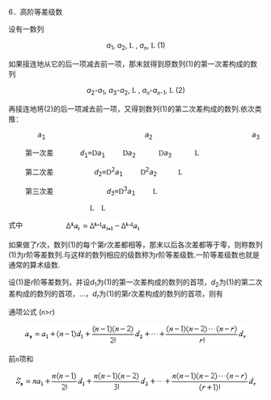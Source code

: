<div class=Section1>
<p><span lang=EN-US>6</span><span lang=ZH-CN style='font-family:楷体_GB2312'>．</span><span
lang=ZH-CN>高阶等差级数</span></p>
<p><span lang=ZH-CN>设有一数列</span></p>
<p align=center style='text-align:center'><i><span lang=EN-US>a</span></i><sub><span
lang=EN-US>1</span></sub><span lang=EN-US>, <i>a</i><sub>2</sub>, </span><span
lang=EN-US style='font-family:"MT Extra"'>L</span><span lang=EN-US> , <i>a</i></span><i><sub><span
lang=EN-US style='font-family:"Times New Roman"'>n</span></sub></i><span
lang=EN-US>, </span><span lang=EN-US style='font-family:"MT Extra"'>L</span><span
lang=EN-US> (1)</span></p>
<p><span lang=ZH-CN>如果接连地从它的后一项减去前一项，那末就得到原数列</span><span lang=EN-US>(1)</span><span
lang=ZH-CN>的第一次差构成的数列</span></p>
<p align=center style='text-align:center'><i><span lang=EN-US>a</span></i><sub><span
lang=EN-US>2</span></sub><span lang=EN-US>-<i>a</i><sub>1</sub>, <i>a</i><sub>3</sub>-<i>a</i><sub>2</sub>,
</span><span lang=EN-US style='font-family:"MT Extra"'>L</span><span
lang=EN-US> , <i>a</i></span><i><sub><span lang=EN-US style='font-family:"Times New Roman"'>n</span></sub></i><span
lang=EN-US>-<i>a</i></span><i><sub><span lang=EN-US style='font-family:"Times New Roman"'>n</span><span
lang=EN-US>-1</span></sub></i><span lang=EN-US>, </span><span lang=EN-US
style='font-family:"MT Extra"'>L</span><span lang=EN-US> (2)</span></p>
<p><span lang=ZH-CN>再接连地将</span><span lang=EN-US>(2)</span><span lang=ZH-CN>的后一项减去前一项，又得到数列</span><span
lang=EN-US>(1)</span><span lang=ZH-CN>的第二次差构成的数列</span><span lang=EN-US>.</span><span
lang=ZH-CN>依次类推：</span></p>
<pre ALIGN=JUSTIFY><span lang=EN-US>&nbsp;</span><span lang=EN-US
style='font-family:楷体_GB2312'>&nbsp;&nbsp;&nbsp;&nbsp;&nbsp;&nbsp;&nbsp;&nbsp;&nbsp;&nbsp;&nbsp;&nbsp;&nbsp; </span><i><span
lang=EN-US>a</span></i><sub><span lang=EN-US>1&nbsp;&nbsp;&nbsp;&nbsp;&nbsp;&nbsp;&nbsp;&nbsp;&nbsp;&nbsp;&nbsp;&nbsp;&nbsp;&nbsp;&nbsp;&nbsp;&nbsp;&nbsp;&nbsp;&nbsp;&nbsp;&nbsp;&nbsp;&nbsp;&nbsp;&nbsp;&nbsp; </span></sub><i><span
lang=EN-US>a</span></i><sub><span lang=EN-US>2&nbsp;&nbsp;&nbsp;&nbsp;&nbsp;&nbsp;&nbsp;&nbsp;&nbsp;&nbsp;&nbsp;&nbsp;&nbsp;&nbsp;&nbsp;&nbsp;&nbsp;&nbsp;&nbsp;&nbsp;&nbsp;&nbsp;&nbsp;&nbsp;&nbsp;&nbsp;&nbsp; </span></sub><i><span
lang=EN-US>a</span></i><sub><span lang=EN-US>3</span></sub><span lang=EN-US
style='font-family:楷体_GB2312'>&nbsp;&nbsp;&nbsp;&nbsp;&nbsp;&nbsp;&nbsp;&nbsp;&nbsp;&nbsp;&nbsp;&nbsp;&nbsp; </span><i><span
lang=EN-US>a</span></i><sub><span lang=EN-US>4</span></sub><span lang=EN-US
style='font-family:楷体_GB2312'>&nbsp;&nbsp;&nbsp;&nbsp;&nbsp;&nbsp;&nbsp;&nbsp;&nbsp;&nbsp;&nbsp;&nbsp;&nbsp; </span><span
lang=EN-US style='font-family:"MT Extra"'>L</span><span lang=EN-US
style='font-family:楷体_GB2312'>&nbsp;&nbsp;&nbsp; </span></pre><pre
ALIGN=JUSTIFY><span lang=EN-US>&nbsp;</span><span lang=EN-US style='font-family:
楷体_GB2312'>&nbsp;&nbsp;&nbsp;&nbsp;&nbsp;&nbsp; </span><span lang=ZH-CN>第一次差</span><span
lang=EN-US style='font-family:楷体_GB2312'>&nbsp;&nbsp;&nbsp;&nbsp;&nbsp;&nbsp;&nbsp;&nbsp;&nbsp;&nbsp;&nbsp;&nbsp;&nbsp;&nbsp; </span><i><span
lang=EN-US>d</span></i><sub><span lang=EN-US>1</span></sub><span lang=EN-US>=</span><span
lang=EN-US style='font-family:Symbol'>D</span><i><span lang=EN-US>a</span></i><sub><span
lang=EN-US>1</span></sub><span lang=EN-US style='font-family:楷体_GB2312'>&nbsp;&nbsp;&nbsp;&nbsp;&nbsp;&nbsp;&nbsp;&nbsp;&nbsp; </span><span
lang=EN-US style='font-family:Symbol'>D</span><i><span lang=EN-US>a</span></i><sub><span
lang=EN-US>2</span></sub><span lang=EN-US style='font-family:楷体_GB2312'>&nbsp;&nbsp;&nbsp;&nbsp;&nbsp;&nbsp;&nbsp;&nbsp;&nbsp;&nbsp;&nbsp;&nbsp; </span><span
lang=EN-US style='font-family:Symbol'>D</span><i><span lang=EN-US>a</span></i><sub><span
lang=EN-US>3</span></sub><span lang=EN-US style='font-family:楷体_GB2312'>&nbsp;&nbsp;&nbsp;&nbsp;&nbsp;&nbsp;&nbsp;&nbsp;&nbsp;&nbsp;&nbsp;&nbsp; </span><span
lang=EN-US style='font-family:"MT Extra"'>L</span><span lang=EN-US
style='font-family:楷体_GB2312'>&nbsp;&nbsp;&nbsp; </span></pre><pre
ALIGN=JUSTIFY><span lang=EN-US>&nbsp;</span><span lang=EN-US style='font-family:
楷体_GB2312'>&nbsp;&nbsp;&nbsp;&nbsp;&nbsp;&nbsp; </span><span lang=ZH-CN>第二次差</span><span
lang=EN-US style='font-family:楷体_GB2312'>&nbsp;&nbsp;&nbsp;&nbsp;&nbsp;&nbsp;&nbsp;&nbsp;&nbsp;&nbsp;&nbsp;&nbsp;&nbsp;&nbsp;&nbsp;&nbsp;&nbsp;&nbsp;&nbsp;&nbsp;&nbsp;&nbsp; </span><i><span
lang=EN-US>d</span></i><sub><span lang=EN-US>2</span></sub><span lang=EN-US>=</span><span
lang=EN-US style='font-family:Symbol'>D</span><sup><span lang=EN-US>2</span></sup><i><span
lang=EN-US>a</span></i><sub><span lang=EN-US>1</span></sub><span lang=EN-US
style='font-family:楷体_GB2312'>&nbsp;&nbsp;&nbsp;&nbsp;&nbsp;&nbsp;&nbsp;&nbsp;&nbsp; </span><span
lang=EN-US style='font-family:Symbol'>D</span><sup><span lang=EN-US>2</span></sup><i><span
lang=EN-US>a</span></i><sub><span lang=EN-US>2</span></sub><span lang=EN-US
style='font-family:楷体_GB2312'>&nbsp;&nbsp;&nbsp;&nbsp;&nbsp;&nbsp;&nbsp;&nbsp;&nbsp;&nbsp;&nbsp; </span><span
lang=EN-US style='font-family:"MT Extra"'>L</span><span lang=EN-US
style='font-family:楷体_GB2312'>&nbsp;&nbsp;&nbsp; </span></pre><pre
ALIGN=JUSTIFY><span lang=EN-US>&nbsp;</span><span lang=EN-US style='font-family:
楷体_GB2312'>&nbsp;&nbsp;&nbsp;&nbsp;&nbsp;&nbsp; </span><span lang=ZH-CN>第三次差</span><span
lang=EN-US style='font-family:楷体_GB2312'>&nbsp;&nbsp;&nbsp;&nbsp;&nbsp;&nbsp;&nbsp;&nbsp;&nbsp;&nbsp;&nbsp;&nbsp;&nbsp;&nbsp;&nbsp;&nbsp;&nbsp;&nbsp;&nbsp;&nbsp;&nbsp;&nbsp;&nbsp;&nbsp;&nbsp;&nbsp;&nbsp;&nbsp;&nbsp; </span><i><span
lang=EN-US>d</span></i><sub><span lang=EN-US>3</span></sub><span lang=EN-US>=</span><span
lang=EN-US style='font-family:Symbol'>D</span><sup><span lang=EN-US>3</span></sup><i><span
lang=EN-US>a</span></i><sub><span lang=EN-US>1</span></sub><span lang=EN-US
style='font-family:楷体_GB2312'>&nbsp;&nbsp;&nbsp;&nbsp;&nbsp;&nbsp;&nbsp;&nbsp;&nbsp; </span><span
lang=EN-US style='font-family:"MT Extra"'>L</span><span lang=EN-US
style='font-family:楷体_GB2312'>&nbsp;&nbsp;&nbsp; </span></pre><pre
ALIGN=JUSTIFY><span lang=EN-US style='font-family:楷体_GB2312'>&nbsp;&nbsp;&nbsp;&nbsp;&nbsp;&nbsp;&nbsp;&nbsp;&nbsp;&nbsp;&nbsp;&nbsp;&nbsp;&nbsp;&nbsp;&nbsp;&nbsp;&nbsp;&nbsp;&nbsp;&nbsp;&nbsp;&nbsp;&nbsp;&nbsp;&nbsp;&nbsp;&nbsp;&nbsp;&nbsp;&nbsp;&nbsp;&nbsp;&nbsp;&nbsp;&nbsp;&nbsp;&nbsp;&nbsp;&nbsp;&nbsp;&nbsp;&nbsp;&nbsp;&nbsp; </span><span
lang=EN-US style='font-family:"MT Extra"'>L</span><span lang=EN-US
style='font-family:楷体_GB2312'>&nbsp;&nbsp;&nbsp; </span><span lang=EN-US
style='font-family:"MT Extra"'>L</span><span lang=EN-US style='font-family:
楷体_GB2312'> </span></pre>
<p><span lang=ZH-CN>式中</span><span lang=EN-US style='font-family:楷体_GB2312'>&nbsp;&nbsp;&nbsp;&nbsp;&nbsp;&nbsp;&nbsp;&nbsp;&nbsp;&nbsp;&nbsp;&nbsp;&nbsp;&nbsp;&nbsp;&nbsp;&nbsp;&nbsp;&nbsp;&nbsp;&nbsp;&nbsp;&nbsp; <img
width=149 height=24 src="res/17e9d95da129bdd93c34fb6cc6aaaa52_5321_files/Image124.gif" align=absmiddle></span></p>
<p><span lang=ZH-CN>如果做了</span><i><span lang=EN-US>r</span></i><span
lang=ZH-CN>次，数列</span><span lang=EN-US>(1)</span><span lang=ZH-CN>的每个第</span><i><span
lang=EN-US>r</span></i><span lang=ZH-CN>次差都相等，那末以后各次差都等于零，则称数列</span><span
lang=EN-US>(1)</span><span lang=ZH-CN>为</span><i><span lang=EN-US>r</span></i><span
lang=ZH-CN>阶等差数列</span><span lang=EN-US>.</span><span lang=ZH-CN>与这样的数列相应的级数称为</span><i><span
lang=EN-US>r</span></i><span lang=ZH-CN>阶等差级数</span><span lang=EN-US>.</span><span
lang=ZH-CN>一阶等差级数也就是通常的算术级数</span><span lang=EN-US>.</span></p>
<p><span lang=ZH-CN>设</span><span lang=EN-US>(1)</span><span lang=ZH-CN>是</span><i><span
lang=EN-US>r</span></i><span lang=ZH-CN>阶等差数列，并设</span><i><span lang=EN-US>d</span></i><sub><span
lang=EN-US>1</span></sub><span lang=ZH-CN>为</span><span lang=EN-US>(1)</span><span
lang=ZH-CN>的第一次差构成的数列的首项，</span><i><span lang=EN-US>d</span></i><sub><span
lang=EN-US>2</span></sub><span lang=ZH-CN>为</span><span lang=EN-US>(1)</span><span
lang=ZH-CN>的第二次差构成的数列的首项，</span><span lang=EN-US>...</span><span lang=ZH-CN>，</span><i><span
lang=EN-US>d<sub>r</sub></span></i><span lang=ZH-CN>为</span><span lang=EN-US>(1)</span><span
lang=ZH-CN>的第</span><i><span lang=EN-US>r</span></i><span lang=ZH-CN>次差构成的数列的首项，则有</span></p>
<p><span lang=ZH-CN>通项公式</span><span lang=EN-US> (</span><i><span lang=EN-US
style='font-family:"Times New Roman"'>n</span></i><span lang=EN-US>&gt;</span><i><span
lang=EN-US style='font-family:"Times New Roman"'>r</span></i><span lang=EN-US>)</span></p>
<p align=center style='text-align:center'><span lang=EN-US style='font-family:
楷体_GB2312'><img width=442 height=41 src="res/17e9d95da129bdd93c34fb6cc6aaaa52_5321_files/Image125.gif"></span></p>
<p><span lang=ZH-CN>前</span><i><span lang=EN-US style='font-family:"Times New Roman"'>n</span></i><span
lang=ZH-CN>项和</span></p>
<p align=center style='text-align:center'><span lang=EN-US style='font-family:
楷体_GB2312'><img width=481 height=44 src="res/17e9d95da129bdd93c34fb6cc6aaaa52_5321_files/Image126.gif"></span></p>
</div>